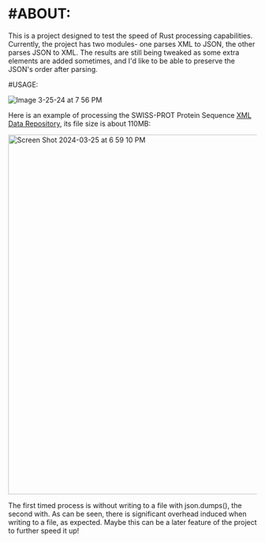 #ABOUT:
=======


This is a project designed to test the speed of Rust processing capabilities. Currently, the project has two modules- one parses XML to JSON, the other parses JSON to XML. The results are still being tweaked as some extra elements are added sometimes, and I'd like to be able to preserve the JSON's order after parsing.


#USAGE:

![Image 3-25-24 at 7 56 PM](https://github.com/nightgla55/rxml/assets/38857821/94a633c8-58a9-47c4-bef2-479b56fa5f7d)


Here is an example of processing the SWISS-PROT Protein Sequence [XML Data Repository](https://aiweb.cs.washington.edu/research/projects/xmltk/xmldata/www/repository.html#SwissProt), its file size is about 110MB:

<img width="728" alt="Screen Shot 2024-03-25 at 6 59 10 PM" src="https://github.com/nightgla55/rxml/assets/38857821/88d174a6-b7f7-4eb1-b745-c4b6a603cf6e">

The first timed process is without writing to a file with json.dumps(), the second with. As can be seen, there is significant overhead induced when writing to a file, as expected. Maybe this can be a later feature of the project to further speed it up!
